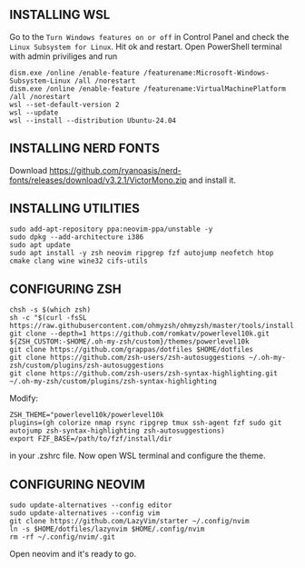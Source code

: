 ## INSTALLING WSL
Go to the `Turn Windows features on or off` in Control Panel and check the `Linux Subsystem for Linux`. Hit ok and restart.
Open PowerShell terminal with admin priviliges and run
```
dism.exe /online /enable-feature /featurename:Microsoft-Windows-Subsystem-Linux /all /norestart
dism.exe /online /enable-feature /featurename:VirtualMachinePlatform /all /norestart
wsl --set-default-version 2
wsl --update
wsl --install --distribution Ubuntu-24.04
```

## INSTALLING NERD FONTS
Download https://github.com/ryanoasis/nerd-fonts/releases/download/v3.2.1/VictorMono.zip
and install it.

## INSTALLING UTILITIES
```
sudo add-apt-repository ppa:neovim-ppa/unstable -y
sudo dpkg --add-architecture i386
sudo apt update
sudo apt install -y zsh neovim ripgrep fzf autojump neofetch htop cmake clang wine wine32 cifs-utils
```

## CONFIGURING ZSH
```
chsh -s $(which zsh)
sh -c "$(curl -fsSL https://raw.githubusercontent.com/ohmyzsh/ohmyzsh/master/tools/install.sh)"
git clone --depth=1 https://github.com/romkatv/powerlevel10k.git ${ZSH_CUSTOM:-$HOME/.oh-my-zsh/custom}/themes/powerlevel10k
git clone https://github.com/grappas/dotfiles $HOME/dotfiles
git clone https://github.com/zsh-users/zsh-autosuggestions ~/.oh-my-zsh/custom/plugins/zsh-autosuggestions
git clone https://github.com/zsh-users/zsh-syntax-highlighting.git ~/.oh-my-zsh/custom/plugins/zsh-syntax-highlighting
```
Modify:
```
ZSH_THEME="powerlevel10k/powerlevel10k
plugins=(gh colorize nmap rsync ripgrep tmux ssh-agent fzf sudo git autojump zsh-syntax-highlighting zsh-autosuggestions)
export FZF_BASE=/path/to/fzf/install/dir
```
in your .zshrc file. Now open WSL terminal and configure the theme.


## CONFIGURING NEOVIM
```
sudo update-alternatives --config editor
sudo update-alternatives --config vim
git clone https://github.com/LazyVim/starter ~/.config/nvim
ln -s $HOME/dotfiles/lazynvim $HOME/.config/nvim
rm -rf ~/.config/nvim/.git
```
Open neovim and it's ready to go.
